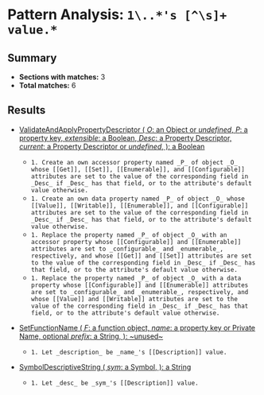 # Pattern Analysis: `1\..*'s [^\s]+ value.*`

## Summary
- **Sections with matches:** 3
- **Total matches:** 6

## Results

- [ValidateAndApplyPropertyDescriptor (
            _O_: an Object or *undefined*,
            _P_: a property key,
            _extensible_: a Boolean,
            _Desc_: a Property Descriptor,
            _current_: a Property Descriptor or *undefined*,
          ): a Boolean](https://tc39.es/ecma262/#sec-validateandapplypropertydescriptor)
  - `1. Create an own accessor property named _P_ of object _O_ whose [[Get]], [[Set]], [[Enumerable]], and [[Configurable]] attributes are set to the value of the corresponding field in _Desc_ if _Desc_ has that field, or to the attribute's default value otherwise.`
  - `1. Create an own data property named _P_ of object _O_ whose [[Value]], [[Writable]], [[Enumerable]], and [[Configurable]] attributes are set to the value of the corresponding field in _Desc_ if _Desc_ has that field, or to the attribute's default value otherwise.`
  - `1. Replace the property named _P_ of object _O_ with an accessor property whose [[Configurable]] and [[Enumerable]] attributes are set to _configurable_ and _enumerable_, respectively, and whose [[Get]] and [[Set]] attributes are set to the value of the corresponding field in _Desc_ if _Desc_ has that field, or to the attribute's default value otherwise.`
  - `1. Replace the property named _P_ of object _O_ with a data property whose [[Configurable]] and [[Enumerable]] attributes are set to _configurable_ and _enumerable_, respectively, and whose [[Value]] and [[Writable]] attributes are set to the value of the corresponding field in _Desc_ if _Desc_ has that field, or to the attribute's default value otherwise.`

- [SetFunctionName (
          _F_: a function object,
          _name_: a property key or Private Name,
          optional _prefix_: a String,
        ): ~unused~](https://tc39.es/ecma262/#sec-setfunctionname)
  - `1. Let _description_ be _name_'s [[Description]] value.`

- [SymbolDescriptiveString (
              _sym_: a Symbol,
            ): a String](https://tc39.es/ecma262/#sec-symboldescriptivestring)
  - `1. Let _desc_ be _sym_'s [[Description]] value.`

